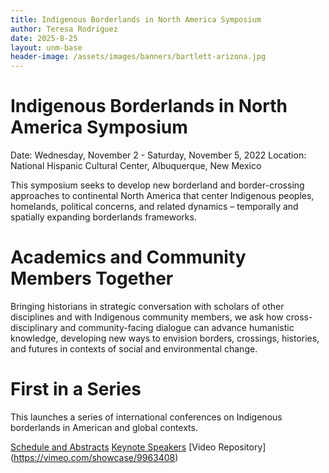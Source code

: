 ```yaml
---
title: Indigenous Borderlands in North America Symposium
author: Teresa Rodriguez
date: 2025-8-25
layout: unm-base
header-image: /assets/images/banners/bartlett-arizona.jpg
---
```


# Indigenous Borderlands in North America Symposium  
Date: Wednesday, November 2 - Saturday, November 5, 2022
Location: National Hispanic Cultural Center, Albuquerque, New Mexico

This symposium seeks to develop new borderland and border-crossing approaches to continental North America that center Indigenous peoples, homelands, political concerns, and related dynamics – temporally and spatially expanding borderlands frameworks.

# Academics and Community Members Together
Bringing historians in strategic conversation with scholars of other disciplines and with Indigenous community members, we ask how cross-disciplinary and community-facing dialogue can advance humanistic knowledge, developing new ways to envision borders, crossings, histories, and futures in contexts of social and environmental change.

# First in a Series
This launches a series of international conferences on Indigenous borderlands in American and global contexts.

 [Schedule and Abstracts](schedule-abstracts.md) 
 [Keynote Speakers](initiatives/indigenous-borderlands/speakers.md)
 [Video Repository] (https://vimeo.com/showcase/9963408)
